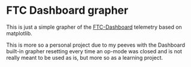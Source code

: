 # FTC Dashboard grapher

This is just a simple grapher of the [FTC-Dashboard](https://github.com/acmerobotics/ftc-dashboard) telemetry based on matplotlib.

This is more so a personal project due to my peeves with the Dashboard built-in grapher resetting every time an op-mode was closed and is not really meant to be used as is, but more so as a learning project.

